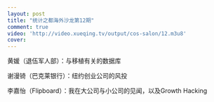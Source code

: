 ```yaml
---
layout: post
title: "统计之都海外沙龙第12期"
comment: true
video: 'http://video.xueqing.tv/output/cos-salon/12.m3u8'
cover:  
---
```



黄媛（退伍军人部）：与移植有关的数据库 

谢漫锜（巴克莱银行）：纽约创业公司的风投

李嘉怡（Flipboard）：我在大公司与小公司的见闻，以及Growth Hacking

   
